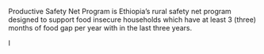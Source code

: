 Productive Safety Net Program is Ethiopia’s rural safety net program designed to support food insecure households which have at least 3 (three) months of food gap per year with in the last three years.



I

